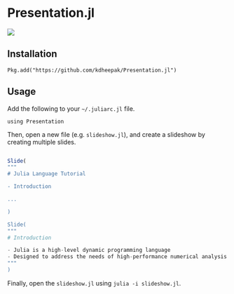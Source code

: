 # Presentation.jl

[![](https://user-images.githubusercontent.com/1813121/40890475-d49ef4c2-6733-11e8-8c67-7a0b21113022.gif)](https://asciinema.org/a/FONgs1emrdZgtyFMTrihclvYu)

## Installation

```
Pkg.add("https://github.com/kdheepak/Presentation.jl")
```

## Usage

Add the following to your `~/.juliarc.jl` file.

```
using Presentation
```

Then, open a new file (e.g. `slideshow.jl`), and create a slideshow by creating multiple slides.

```julia

Slide(
"""
# Julia Language Tutorial

- Introduction

...

)

Slide(
"""
# Introduction

- Julia is a high-level dynamic programming language
- Designed to address the needs of high-performance numerical analysis and computational science
"""
)

```

Finally, open the `slideshow.jl` using `julia -i slideshow.jl`.
